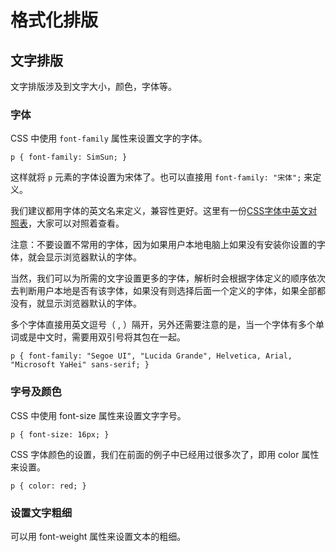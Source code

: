 # 格式化排版

## 文字排版

文字排版涉及到文字大小，颜色，字体等。

### 字体

CSS 中使用 `font-family` 属性来设置文字的字体。

```
p { font-family: SimSun; }
```

这样就将 `p` 元素的字体设置为宋体了。也可以直接用 `font-family: "宋体";` 来定义。

我们建议都用字体的英文名来定义，兼容性更好。这里有一份[CSS字体中英文对照表](http://www.cat7.cn/2016/04/19/css%E5%AD%97%E4%BD%93%E4%B8%AD%E8%8B%B1%E6%96%87%E5%AF%B9%E7%85%A7%E8%A1%A8/)，大家可以对照着查看。

注意：不要设置不常用的字体，因为如果用户本地电脑上如果没有安装你设置的字体，就会显示浏览器默认的字体。

当然，我们可以为所需的文字设置更多的字体，解析时会根据字体定义的顺序依次去判断用户本地是否有该字体，如果没有则选择后面一个定义的字体，如果全部都没有，就显示浏览器默认的字体。

多个字体直接用英文逗号（ , ）隔开，另外还需要注意的是，当一个字体有多个单词或是中文时，需要用双引号将其包在一起。

```
p { font-family: "Segoe UI", "Lucida Grande", Helvetica, Arial, "Microsoft YaHei" sans-serif; }
```

### 字号及颜色

CSS 中使用 font-size 属性来设置文字字号。

```
p { font-size: 16px; }
```

CSS 字体颜色的设置，我们在前面的例子中已经用过很多次了，即用 color 属性来设置。

```
p { color: red; }
```

### 设置文字粗细

可以用 font-weight 属性来设置文本的粗细。







